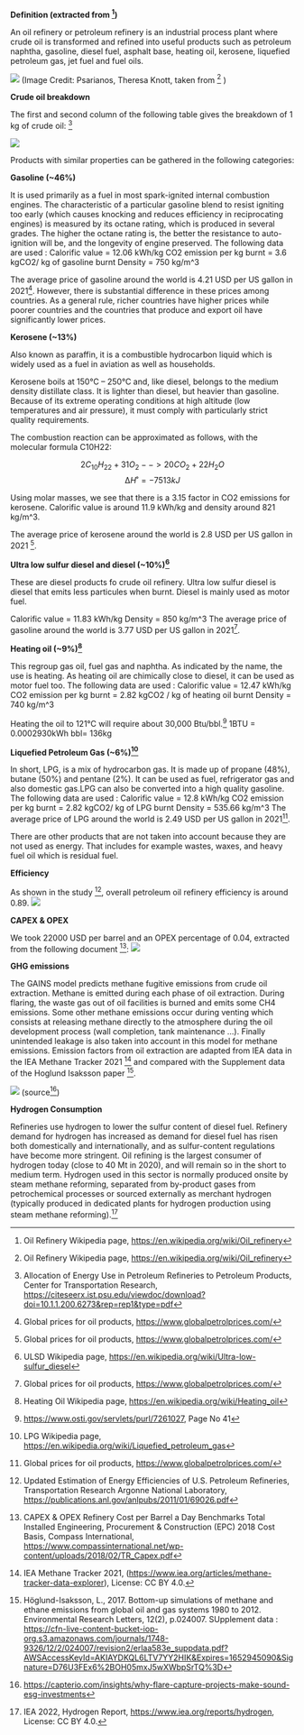 **Definition (extracted from [^1])**

An oil refinery or petroleum refinery is an industrial process plant where crude oil is transformed and refined into useful products such as petroleum naphtha, gasoline, diesel fuel, asphalt base, heating oil, kerosene, liquefied petroleum gas, jet fuel and fuel oils.

![](crude_oil_breakdown.PNG)
(Image Credit: Psarianos, Theresa Knott, taken from [^1] )

**Crude oil breakdown**

The first and second column of the following table gives the breakdown of 1 kg of crude oil: [^2]

![](energy_allocation.PNG)

Products with similar properties can be gathered in the following categories:

**Gasoline (~46%)**

It is used primarily as a fuel in most spark-ignited internal combustion engines. The characteristic of a particular gasoline blend to resist igniting too early (which causes knocking and reduces efficiency in reciprocating engines) is measured by its octane rating, which is produced in several grades. The higher the octane rating is, the better the resistance to auto-ignition will be, and the longevity of engine preserved.
The following data are used :
Calorific value = 12.06 kWh/kg
CO2 emission per kg burnt = 3.6 kgCO2/ kg of gasoline burnt
Density = 750 kg/m^3

The average price of gasoline around the world is 4.21 USD per US gallon in 2021[^3]. However, there is substantial difference in these prices among countries. As a general rule, richer countries have higher prices while poorer countries and the countries that produce and export oil have significantly lower prices.

**Kerosene (~13%)** 

Also known as paraffin, it is a combustible hydrocarbon liquid which is widely used as a fuel in aviation as well as households.

Kerosene boils at 150°C – 250°C and, like diesel, belongs to the medium density distillate class. It is lighter than diesel, but heavier than gasoline. Because of its extreme operating conditions at high altitude (low temperatures and air pressure), it must comply with particularly strict quality requirements.

The combustion reaction can be approximated as follows, with the molecular formula C10H22:

$$2 C_{10}H_{22} + 31 O_2 -->  20 CO_2 + 22 H_2O$$
$$∆H˚ = -7513 kJ$$

Using molar masses, we see that there is a 3.15 factor in CO2 emissions for kerosene. Calorific value is around 11.9 kWh/kg and density around 821 kg/m^3.

The average price of kerosene around the world is 2.8 USD per US gallon in 2021 [^3].

**Ultra low sulfur diesel and diesel (~10%)[^4]**

These are diesel products fo crude oil refinery. Ultra low sulfur diesel is diesel that emits less particules when burnt. Diesel is mainly used as motor fuel.

Calorific value = 11.83 kWh/kg
Density = 850 kg/m^3
The average price of gasoline around the world is 3.77 USD per US gallon in 2021[^3].

**Heating oil (~9%)[^5]**

This regroup gas oil, fuel gas and naphtha. As indicated by the name, the use is heating. As heating oil are chimically close to diesel, it can be used as motor fuel too.
The following data are used :
Calorific value = 12.47 kWh/kg
CO2 emission per kg burnt = 2.82 kgCO2 / kg of heating oil burnt
Density = 740 kg/m^3

Heating the oil to 121°C will require about 30,000 Btu/bbl.[^13]
1BTU = 0.0002930kWh
bbl= 136kg

**Liquefied Petroleum Gas (~6%)[^6]**

In short, LPG, is a mix of hydrocarbon gas. It is made up of propane (48%), butane (50%) and pentane (2%). It can be used as fuel, refrigerator gas and also domestic gas.LPG can also be converted into a high quality gasoline.
The following data are used :
Calorific value = 12.8 kWh/kg
CO2 emission per kg burnt = 2.82 kgCO2/ kg of LPG burnt
Density = 535.66 kg/m^3
The average price of LPG around the world is 2.49 USD per US gallon in 2021[^3].

There are other products that are not taken into account because they are not used as energy.
That includes for example wastes, waxes, and heavy fuel oil which is residual fuel.

**Efficiency**

As shown in the study [^7], overall petroleum oil refinery efficiency is around 0.89.
![](Oil_efficiency.PNG)

**CAPEX & OPEX**

We took 22000 USD per barrel and an OPEX percentage of 0.04, extracted from the following document [^8]:
![](Capex_opex_refinery.PNG)

**GHG emissions**

The GAINS model predicts methane fugitive emissions from crude oil extraction. Methane is emitted during each phase of oil extraction. During flaring, the waste gas out of oil facilities is burned and emits some CH4 emissions. Some other methane emissions occur during venting which consists at releasing methane directly to the atmosphere during the oil development process (wall completion, tank maintenance ...). Finally unintended leakage is also taken into account in this model for methane emissions. Emission factors from oil extraction are adapted from IEA data in the IEA Methane Tracker 2021 [^12] and compared with the Supplement data of the Hoglund Isaksson paper [^10]. 

![](emissions.jpg) (source[^11])

**Hydrogen Consumption**

Refineries use hydrogen to lower the sulfur content of diesel fuel. Refinery demand for hydrogen has increased as 
demand for diesel fuel has risen both domestically and internationally, and as sulfur-content regulations have become 
more stringent. Oil refining is the largest consumer of hydrogen today (close to 40 Mt in 2020), and will remain so 
in the short to medium term. Hydrogen used in this sector is normally produced onsite by steam methane reforming, 
separated from by-product gases from petrochemical processes or sourced externally as merchant hydrogen 
(typically produced in dedicated plants for hydrogen production using steam methane reforming).[^9]

[^1]: Oil Refinery Wikipedia page, https://en.wikipedia.org/wiki/Oil_refinery
[^2]: Allocation of Energy Use in Petroleum Refineries to Petroleum Products, Center for Transportation Research, https://citeseerx.ist.psu.edu/viewdoc/download?doi=10.1.1.200.6273&rep=rep1&type=pdf
[^3]: Global prices for oil products, https://www.globalpetrolprices.com/
[^4]: ULSD Wikipedia page, https://en.wikipedia.org/wiki/Ultra-low-sulfur_diesel
[^5]: Heating Oil Wikipedia page, https://en.wikipedia.org/wiki/Heating_oil
[^6]: LPG Wikipedia page, https://en.wikipedia.org/wiki/Liquefied_petroleum_gas
[^7]: Updated Estimation of Energy Efficiencies of U.S. Petroleum Refineries, Transportation Research
Argonne National Laboratory, https://publications.anl.gov/anlpubs/2011/01/69026.pdf
[^8]: CAPEX & OPEX Refinery Cost per Barrel a Day Benchmarks Total Installed Engineering, Procurement & Construction (EPC) 2018 Cost Basis, Compass International, https://www.compassinternational.net/wp-content/uploads/2018/02/TR_Capex.pdf
[^9]: IEA 2022, Hydrogen Report, https://www.iea.org/reports/hydrogen, License: CC BY 4.0.

[^10]: Höglund-Isaksson, L., 2017. Bottom-up simulations of methane and ethane emissions from global oil and gas systems 1980 to 2012. Environmental Research Letters, 12(2), p.024007. SUpplement data : https://cfn-live-content-bucket-iop-org.s3.amazonaws.com/journals/1748-9326/12/2/024007/revision2/erlaa583e_suppdata.pdf?AWSAccessKeyId=AKIAYDKQL6LTV7YY2HIK&Expires=1652945090&Signature=D76U3FEx6%2BOH05mxJ5wXWbpSrTQ%3D

[^11]: https://capterio.com/insights/why-flare-capture-projects-make-sound-esg-investments

[^12]:IEA Methane Tracker 2021, (https://www.iea.org/articles/methane-tracker-data-explorer), License: CC BY 4.0. 

[^13]: https://www.osti.gov/servlets/purl/7261027, Page No 41